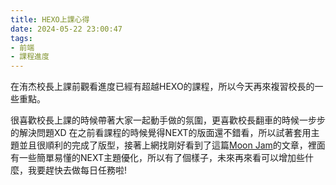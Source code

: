 ```yaml
---
title: HEXO上課心得
date: 2024-05-22 23:00:47
tags:
- 前端
- 課程進度
---
```

在洧杰校長上課前觀看進度已經有超越HEXO的課程，所以今天再來複習校長的一些重點。
<!--more-->
很喜歡校長上課的時候帶著大家一起動手做的氛圍，更喜歡校長翻車的時候一步步的解決問題XD
在之前看課程的時候覺得NEXT的版面還不錯看，所以試著套用主題並且很順利的完成了版型，接著上網找剛好看到了這篇<a href="https://moon-jam.me/NexT-sidebar-basic/">Moon Jam</a>的文章，裡面有一些簡單易懂的NEXT主題優化，所以有了個樣子，未來再來看可以增加些什麼，我要趕快去做每日任務啦!
